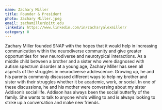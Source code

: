 ```yaml
---
name: Zachary Miller
title: Founder & President
photo: Zachary Miller.jpeg
email: zachamiller@pitt.edu
linkedin: https://www.linkedin.com/in/zacharyalexmiller/
category: 0
---
```

Zachary Miller founded SNAP with the hopes that it would help in increasing communication within the neurodiverse community and give greater opportunities for new neurodiverse and neurotypical interactions. As a middle child between a brother and a sister who were diagnosed with autism spectrum disorder at a young age, Zachary Miller has seen all aspects of the struggles in neurodiverse adolescence. Growing up, he and his parents commonly discussed different ways to help my brother and sister with their struggles whether it be academic, work, or social. In one of these discussions, he and his mother were conversing about my sister Addison’s social life. Addison has always been the social butterfly of the family. She wants to talk to anyone who’s willing to and is always looking to strike up a conversation and make new friends.